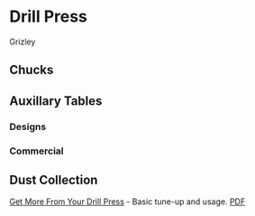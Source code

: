 # Drill Press

Grizley

## Chucks

## Auxillary Tables

### Designs

### Commercial

## Dust Collection

[Get More From Your Drill Press](https://www.finewoodworking.com/2006/01/01/get-more-from-your-drill-press) - Basic tune-up and usage. [PDF](https://www.finewoodworking.com/membership/pdf/23415/011182060.pdf)
